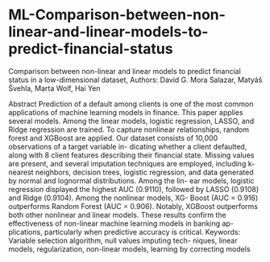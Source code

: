 # ML-Comparison-between-non-linear-and-linear-models-to-predict-financial-status
Comparison between non-linear and linear models to predict financial status in a low-dimensional dataset, Authors: David G. Mora Salazar, Matyáš Švehla, Marta Wolf, Hai Yen

Abstract
Prediction of a default among clients is one of the most common applications
of machine learning models in finance. This paper applies several models.
Among the linear models, logistic regression, LASSO, and Ridge regression
are trained. To capture nonlinear relationships, random forest and XGBoost
are applied. Our dataset consists of 10,000 observations of a target variable in-
dicating whether a client defaulted, along with 8 client features describing their
financial state. Missing values are present, and several imputation techniques
are employed, including k-nearest neighbors, decision trees, logistic regression,
and data generated by normal and lognormal distributions. Among the lin-
ear models, logistic regression displayed the highest AUC (0.9110), followed
by LASSO (0.9108) and Ridge (0.9104). Among the nonlinear models, XG-
Boost (AUC = 0.916) outperforms Random Forest (AUC = 0.906). Notably,
XGBoost outperforms both other nonlinear and linear models. These results
confirm the effectiveness of non-linear machine learning models in banking ap-
plications, particularly when predictive accuracy is critical.
Keywords: Variable selection algorithm, null values imputing tech-
niques, linear models, regularization, non-linear models, learning by
correcting models
